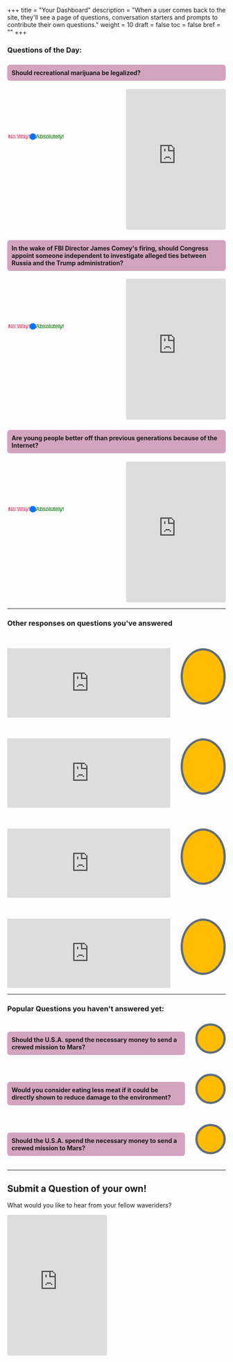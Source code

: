 +++
title = "Your Dashboard"
description = "When a user comes back to the site, they'll see a page of questions, conversation starters and prompts to contribute their own questions."
weight = 10
draft = false
toc = false
bref = ""
+++

<h3>Questions of the Day:</h3>

<style>
input[type=range]:before {
  content: 'No Way!';
  color: #ff3366;
}

input[type=range]:after {
  content: 'Absolutely!';
  color: green;
}

.record {
    flex: 2;
    margin-left: 24px;
    background-color:#ffbc00;
    border:5px solid #5f6d7a;
    height:120px;
    border-radius:50%;
    max-width:120px;
    cursor: pointer;
}

.record-small {
    flex: 2;
    margin-left: 24px;
    background-color:#ffbc00;
    border:5px solid #5f6d7a;
    height:60px;
    border-radius:50%;
    max-width:60px;
    cursor: pointer;
}
</style>

<h4 style="background: rgba(169, 77, 131, 0.5); margin-top: 24px; padding: 10px; border-radius: 6px;">
  Should recreational marijuana be legalized?
</h4>
<div style="display:flex;">
  <section style="flex: 2; margin-top: 100px;">
    <input id="slider2" type ="range" min ="100" max="500" step ="0.5" value ="300"/>

  </section>

  <section style="flex: 1; margin-left: 24px;">
    <iframe width="230" height="325" src="https://clyp.it/recording-widget" frameborder="0" style="border-radius: 4px;"></iframe>
  </section>
</div>


<h4 style="background: rgba(169, 77, 131, 0.5); margin-top: 24px; padding: 10px; border-radius: 6px;">
  In the wake of FBI Director James Comey's firing, should Congress appoint someone independent to investigate alleged ties between Russia and the Trump administration?
</h4>
<div style="display:flex;">
  <section style="flex: 2; margin-top: 100px;">
    <input id="slider2" type ="range" min ="100" max="500" step ="0.5" value ="300"/>

  </section>

  <section style="flex: 1; margin-left: 24px;">
    <iframe width="230" height="325" src="https://clyp.it/recording-widget" frameborder="0" style="border-radius: 4px;"></iframe>
  </section>
</div>

<h4 style="background: rgba(169, 77, 131, 0.5); margin-top: 24px; padding: 10px; border-radius: 6px;">
  Are young people better off than previous generations because of the Internet?
</h4>
<div style="display:flex;">
  <section style="flex: 2; margin-top: 100px;">
    <input id="slider2" type ="range" min ="100" max="500" step ="0.5" value ="300"/>
  </section>

  <section style="flex: 1; margin-left: 24px;">
    <iframe width="230" height="325" src="https://clyp.it/recording-widget" frameborder="0" style="border-radius: 4px;"></iframe>
  </section>
</div>


<hr />

<h3>Other responses on questions you've answered</h3>

<div style="display: flex; margin-top: 48px;">
    <section style="flex: 8">
      <iframe width="100%" height="160" src="https://clyp.it/qzagguzm/widget?token=23e7a4d74a912edac0aef7a163abd268" frameborder="0"></iframe>
    </section>
    <div class="record"></div>
</div>

<div style="display: flex; margin-top: 48px;">
    <section style="flex: 8">
      <iframe width="100%" height="160" src="https://clyp.it/norao43o/widget?token=775a2f17fa05c2592d1db9905745700d" frameborder="0"></iframe>
    </section>
    <div class="record"></div>
</div>

<div style="display: flex; margin-top: 48px;">
    <section style="flex: 8">
      <iframe width="100%" height="160" src="https://clyp.it/z002lnal/widget?token=ca4d6eb777ebcf003a58773342d7071b" frameborder="0"></iframe>
    </section>
    <div class="record"></div>
</div>

<div style="display: flex; margin-top: 48px;">
    <section style="flex: 8">
      <iframe width="100%" height="160" src="https://clyp.it/m2s1f2dm/widget?token=0cdcd5b614651cef6a6e268a703faa2e" frameborder="0"></iframe>
    </section>
    <div class="record"></div>
</div>

<div>

</div>


<hr />

<h3>Popular Questions you haven't answered yet:</h3>

<div style="display: flex; margin-top: 24px;">
<h4 style="flex: 8; background: rgba(169, 77, 131, 0.5); padding: 10px; border-radius: 6px;">
  Should the U.S.A. spend the necessary money to send a crewed mission to Mars?
</h4>
<div class="record-small"></div>
</div>

<div style="display: flex; margin-top: 24px;">
<h4 style="flex: 8; background: rgba(169, 77, 131, 0.5); padding: 10px; border-radius: 6px;">
  Would you consider eating less meat if it could be directly shown to reduce damage to the environment?
</h4>
<div class="record-small"></div>
</div>

<div style="display: flex; margin-top: 24px;">
<h4 style="flex: 8; background: rgba(169, 77, 131, 0.5); padding: 10px; border-radius: 6px;">
  Should the U.S.A. spend the necessary money to send a crewed mission to Mars?
</h4>
<div class="record-small"></div>
</div>

<hr />

<h2>Submit a Question of your own!</h2>

What would you like to hear from your fellow waveriders?

<iframe width="230" height="325" src="https://clyp.it/recording-widget" frameborder="0" style="border-radius: 4px;"></iframe>
